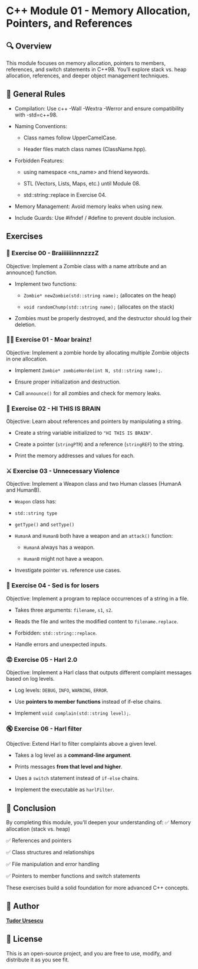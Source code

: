 # C++ Module 01 - Memory Allocation, Pointers, and References

## 🔍 Overview
This module focuses on memory allocation, pointers to members, references, and switch statements in C++98. You’ll explore stack vs. heap allocation, references, and deeper object management techniques.

## 📜 General Rules
- Compilation: Use c++ -Wall -Wextra -Werror and ensure compatibility with -std=c++98.

- Naming Conventions:
    - Class names follow UpperCamelCase.

    - Header files match class names (ClassName.hpp).

- Forbidden Features:
    - using namespace <ns_name> and friend keywords.

    - STL (Vectors, Lists, Maps, etc.) until Module 08.

    - std::string::replace in Exercise 04.

- Memory Management: Avoid memory leaks when using new.

- Include Guards: Use #ifndef / #define to prevent double inclusion.

## Exercises

### 🧠 Exercise 00 - BraiiiiiiinnnzzzZ
Objective: Implement a Zombie class with a name attribute and an announce() function.
- Implement two functions:
    - `Zombie* newZombie(std::string name);` (allocates on the heap)

    - `void randomChump(std::string name);` (allocates on the stack)

- Zombies must be properly destroyed, and the destructor should log their deletion.

### 🧟‍♂️ Exercise 01 - Moar brainz!
Objective: Implement a zombie horde by allocating multiple Zombie objects in one allocation.

- Implement `Zombie* zombieHorde(int N, std::string name);`.

- Ensure proper initialization and destruction.

- Call `announce()` for all zombies and check for memory leaks.

### 🧵 Exercise 02 - HI THIS IS BRAIN
Objective: Learn about references and pointers by manipulating a string.

- Create a string variable initialized to `"HI THIS IS BRAIN"`.

- Create a pointer (`stringPTR`) and a reference (`stringREF`) to the string.

- Print the memory addresses and values for each.

### ⚔️ Exercise 03 - Unnecessary Violence
Objective: Implement a Weapon class and two Human classes (HumanA and HumanB).

- `Weapon` class has:

- `std::string type`

- `getType()` and `setType()`

- `HumanA` and `HumanB` both have a weapon and an `attack()` function:

    - `HumanA` always has a weapon.

    - `HumanB` might not have a weapon.

- Investigate pointer vs. reference use cases.

### 📄 Exercise 04 - Sed is for losers
Objective: Implement a program to replace occurrences of a string in a file.

- Takes three arguments: `filename`, `s1`, `s2`.

- Reads the file and writes the modified content to `filename.replace`.

- Forbidden: `std::string::replace`.

- Handle errors and unexpected inputs.

### 😡 Exercise 05 - Harl 2.0
Objective: Implement a Harl class that outputs different complaint messages based on log levels.

- Log levels: `DEBUG`, `INFO`, `WARNING`, `ERROR`.

- Use **pointers to member functions** instead of if-else chains.

- Implement `void complain(std::string level);`.

### 🔇 Exercise 06 - Harl filter
Objective: Extend Harl to filter complaints above a given level.

- Takes a log level as a **command-line argument**.

- Prints messages **from that level and higher**.

- Uses a `switch` statement instead of `if-else` chains.

- Implement the executable as `harlFilter`.

## 🎯 Conclusion

By completing this module, you'll deepen your understanding of:
✅ Memory allocation (stack vs. heap)

✅ References and pointers

✅ Class structures and relationships

✅ File manipulation and error handling

✅ Pointers to member functions and switch statements

These exercises build a solid foundation for more advanced C++ concepts.

## 👥 Author
[**Tudor Ursescu**](https://github.com/Tudor-Ursescu)
## 📜 License
This is an open-source project, and you are free to use, modify, and distribute it as you see fit.